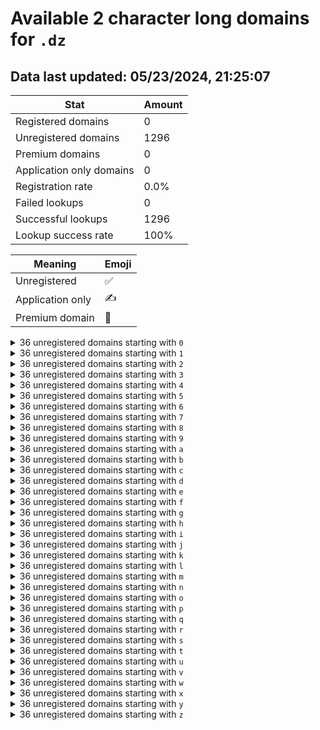 # Available 2 character long domains for `.dz`

## Data last updated: 05/23/2024, 21:25:07

|Stat|Amount|
|--|--|
|Registered domains|0|
|Unregistered domains|1296|
|Premium domains|0|
|Application only domains|0|
|Registration rate|0.0%|
|Failed lookups|0|
|Successful lookups|1296|
|Lookup success rate|100%|


|Meaning|Emoji|
|--|--|
|Unregistered|:white_check_mark:|
|Application only|:writing_hand:|
|Premium domain|:gem:|

<details>
<summary>36 unregistered domains starting with <bold><code>0</code></bold></summary>

|Type|Domain|
|--|--|
|:white_check_mark:|`00.dz`|
|:white_check_mark:|`01.dz`|
|:white_check_mark:|`02.dz`|
|:white_check_mark:|`03.dz`|
|:white_check_mark:|`04.dz`|
|:white_check_mark:|`05.dz`|
|:white_check_mark:|`06.dz`|
|:white_check_mark:|`07.dz`|
|:white_check_mark:|`08.dz`|
|:white_check_mark:|`09.dz`|
|:white_check_mark:|`0a.dz`|
|:white_check_mark:|`0b.dz`|
|:white_check_mark:|`0c.dz`|
|:white_check_mark:|`0d.dz`|
|:white_check_mark:|`0e.dz`|
|:white_check_mark:|`0f.dz`|
|:white_check_mark:|`0g.dz`|
|:white_check_mark:|`0h.dz`|
|:white_check_mark:|`0i.dz`|
|:white_check_mark:|`0j.dz`|
|:white_check_mark:|`0k.dz`|
|:white_check_mark:|`0l.dz`|
|:white_check_mark:|`0m.dz`|
|:white_check_mark:|`0n.dz`|
|:white_check_mark:|`0o.dz`|
|:white_check_mark:|`0p.dz`|
|:white_check_mark:|`0q.dz`|
|:white_check_mark:|`0r.dz`|
|:white_check_mark:|`0s.dz`|
|:white_check_mark:|`0t.dz`|
|:white_check_mark:|`0u.dz`|
|:white_check_mark:|`0v.dz`|
|:white_check_mark:|`0w.dz`|
|:white_check_mark:|`0x.dz`|
|:white_check_mark:|`0y.dz`|
|:white_check_mark:|`0z.dz`|
</details>
<details>
<summary>36 unregistered domains starting with <bold><code>1</code></bold></summary>

|Type|Domain|
|--|--|
|:white_check_mark:|`10.dz`|
|:white_check_mark:|`11.dz`|
|:white_check_mark:|`12.dz`|
|:white_check_mark:|`13.dz`|
|:white_check_mark:|`14.dz`|
|:white_check_mark:|`15.dz`|
|:white_check_mark:|`16.dz`|
|:white_check_mark:|`17.dz`|
|:white_check_mark:|`18.dz`|
|:white_check_mark:|`19.dz`|
|:white_check_mark:|`1a.dz`|
|:white_check_mark:|`1b.dz`|
|:white_check_mark:|`1c.dz`|
|:white_check_mark:|`1d.dz`|
|:white_check_mark:|`1e.dz`|
|:white_check_mark:|`1f.dz`|
|:white_check_mark:|`1g.dz`|
|:white_check_mark:|`1h.dz`|
|:white_check_mark:|`1i.dz`|
|:white_check_mark:|`1j.dz`|
|:white_check_mark:|`1k.dz`|
|:white_check_mark:|`1l.dz`|
|:white_check_mark:|`1m.dz`|
|:white_check_mark:|`1n.dz`|
|:white_check_mark:|`1o.dz`|
|:white_check_mark:|`1p.dz`|
|:white_check_mark:|`1q.dz`|
|:white_check_mark:|`1r.dz`|
|:white_check_mark:|`1s.dz`|
|:white_check_mark:|`1t.dz`|
|:white_check_mark:|`1u.dz`|
|:white_check_mark:|`1v.dz`|
|:white_check_mark:|`1w.dz`|
|:white_check_mark:|`1x.dz`|
|:white_check_mark:|`1y.dz`|
|:white_check_mark:|`1z.dz`|
</details>
<details>
<summary>36 unregistered domains starting with <bold><code>2</code></bold></summary>

|Type|Domain|
|--|--|
|:white_check_mark:|`20.dz`|
|:white_check_mark:|`21.dz`|
|:white_check_mark:|`22.dz`|
|:white_check_mark:|`23.dz`|
|:white_check_mark:|`24.dz`|
|:white_check_mark:|`25.dz`|
|:white_check_mark:|`26.dz`|
|:white_check_mark:|`27.dz`|
|:white_check_mark:|`28.dz`|
|:white_check_mark:|`29.dz`|
|:white_check_mark:|`2a.dz`|
|:white_check_mark:|`2b.dz`|
|:white_check_mark:|`2c.dz`|
|:white_check_mark:|`2d.dz`|
|:white_check_mark:|`2e.dz`|
|:white_check_mark:|`2f.dz`|
|:white_check_mark:|`2g.dz`|
|:white_check_mark:|`2h.dz`|
|:white_check_mark:|`2i.dz`|
|:white_check_mark:|`2j.dz`|
|:white_check_mark:|`2k.dz`|
|:white_check_mark:|`2l.dz`|
|:white_check_mark:|`2m.dz`|
|:white_check_mark:|`2n.dz`|
|:white_check_mark:|`2o.dz`|
|:white_check_mark:|`2p.dz`|
|:white_check_mark:|`2q.dz`|
|:white_check_mark:|`2r.dz`|
|:white_check_mark:|`2s.dz`|
|:white_check_mark:|`2t.dz`|
|:white_check_mark:|`2u.dz`|
|:white_check_mark:|`2v.dz`|
|:white_check_mark:|`2w.dz`|
|:white_check_mark:|`2x.dz`|
|:white_check_mark:|`2y.dz`|
|:white_check_mark:|`2z.dz`|
</details>
<details>
<summary>36 unregistered domains starting with <bold><code>3</code></bold></summary>

|Type|Domain|
|--|--|
|:white_check_mark:|`30.dz`|
|:white_check_mark:|`31.dz`|
|:white_check_mark:|`32.dz`|
|:white_check_mark:|`33.dz`|
|:white_check_mark:|`34.dz`|
|:white_check_mark:|`35.dz`|
|:white_check_mark:|`36.dz`|
|:white_check_mark:|`37.dz`|
|:white_check_mark:|`38.dz`|
|:white_check_mark:|`39.dz`|
|:white_check_mark:|`3a.dz`|
|:white_check_mark:|`3b.dz`|
|:white_check_mark:|`3c.dz`|
|:white_check_mark:|`3d.dz`|
|:white_check_mark:|`3e.dz`|
|:white_check_mark:|`3f.dz`|
|:white_check_mark:|`3g.dz`|
|:white_check_mark:|`3h.dz`|
|:white_check_mark:|`3i.dz`|
|:white_check_mark:|`3j.dz`|
|:white_check_mark:|`3k.dz`|
|:white_check_mark:|`3l.dz`|
|:white_check_mark:|`3m.dz`|
|:white_check_mark:|`3n.dz`|
|:white_check_mark:|`3o.dz`|
|:white_check_mark:|`3p.dz`|
|:white_check_mark:|`3q.dz`|
|:white_check_mark:|`3r.dz`|
|:white_check_mark:|`3s.dz`|
|:white_check_mark:|`3t.dz`|
|:white_check_mark:|`3u.dz`|
|:white_check_mark:|`3v.dz`|
|:white_check_mark:|`3w.dz`|
|:white_check_mark:|`3x.dz`|
|:white_check_mark:|`3y.dz`|
|:white_check_mark:|`3z.dz`|
</details>
<details>
<summary>36 unregistered domains starting with <bold><code>4</code></bold></summary>

|Type|Domain|
|--|--|
|:white_check_mark:|`40.dz`|
|:white_check_mark:|`41.dz`|
|:white_check_mark:|`42.dz`|
|:white_check_mark:|`43.dz`|
|:white_check_mark:|`44.dz`|
|:white_check_mark:|`45.dz`|
|:white_check_mark:|`46.dz`|
|:white_check_mark:|`47.dz`|
|:white_check_mark:|`48.dz`|
|:white_check_mark:|`49.dz`|
|:white_check_mark:|`4a.dz`|
|:white_check_mark:|`4b.dz`|
|:white_check_mark:|`4c.dz`|
|:white_check_mark:|`4d.dz`|
|:white_check_mark:|`4e.dz`|
|:white_check_mark:|`4f.dz`|
|:white_check_mark:|`4g.dz`|
|:white_check_mark:|`4h.dz`|
|:white_check_mark:|`4i.dz`|
|:white_check_mark:|`4j.dz`|
|:white_check_mark:|`4k.dz`|
|:white_check_mark:|`4l.dz`|
|:white_check_mark:|`4m.dz`|
|:white_check_mark:|`4n.dz`|
|:white_check_mark:|`4o.dz`|
|:white_check_mark:|`4p.dz`|
|:white_check_mark:|`4q.dz`|
|:white_check_mark:|`4r.dz`|
|:white_check_mark:|`4s.dz`|
|:white_check_mark:|`4t.dz`|
|:white_check_mark:|`4u.dz`|
|:white_check_mark:|`4v.dz`|
|:white_check_mark:|`4w.dz`|
|:white_check_mark:|`4x.dz`|
|:white_check_mark:|`4y.dz`|
|:white_check_mark:|`4z.dz`|
</details>
<details>
<summary>36 unregistered domains starting with <bold><code>5</code></bold></summary>

|Type|Domain|
|--|--|
|:white_check_mark:|`50.dz`|
|:white_check_mark:|`51.dz`|
|:white_check_mark:|`52.dz`|
|:white_check_mark:|`53.dz`|
|:white_check_mark:|`54.dz`|
|:white_check_mark:|`55.dz`|
|:white_check_mark:|`56.dz`|
|:white_check_mark:|`57.dz`|
|:white_check_mark:|`58.dz`|
|:white_check_mark:|`59.dz`|
|:white_check_mark:|`5a.dz`|
|:white_check_mark:|`5b.dz`|
|:white_check_mark:|`5c.dz`|
|:white_check_mark:|`5d.dz`|
|:white_check_mark:|`5e.dz`|
|:white_check_mark:|`5f.dz`|
|:white_check_mark:|`5g.dz`|
|:white_check_mark:|`5h.dz`|
|:white_check_mark:|`5i.dz`|
|:white_check_mark:|`5j.dz`|
|:white_check_mark:|`5k.dz`|
|:white_check_mark:|`5l.dz`|
|:white_check_mark:|`5m.dz`|
|:white_check_mark:|`5n.dz`|
|:white_check_mark:|`5o.dz`|
|:white_check_mark:|`5p.dz`|
|:white_check_mark:|`5q.dz`|
|:white_check_mark:|`5r.dz`|
|:white_check_mark:|`5s.dz`|
|:white_check_mark:|`5t.dz`|
|:white_check_mark:|`5u.dz`|
|:white_check_mark:|`5v.dz`|
|:white_check_mark:|`5w.dz`|
|:white_check_mark:|`5x.dz`|
|:white_check_mark:|`5y.dz`|
|:white_check_mark:|`5z.dz`|
</details>
<details>
<summary>36 unregistered domains starting with <bold><code>6</code></bold></summary>

|Type|Domain|
|--|--|
|:white_check_mark:|`60.dz`|
|:white_check_mark:|`61.dz`|
|:white_check_mark:|`62.dz`|
|:white_check_mark:|`63.dz`|
|:white_check_mark:|`64.dz`|
|:white_check_mark:|`65.dz`|
|:white_check_mark:|`66.dz`|
|:white_check_mark:|`67.dz`|
|:white_check_mark:|`68.dz`|
|:white_check_mark:|`69.dz`|
|:white_check_mark:|`6a.dz`|
|:white_check_mark:|`6b.dz`|
|:white_check_mark:|`6c.dz`|
|:white_check_mark:|`6d.dz`|
|:white_check_mark:|`6e.dz`|
|:white_check_mark:|`6f.dz`|
|:white_check_mark:|`6g.dz`|
|:white_check_mark:|`6h.dz`|
|:white_check_mark:|`6i.dz`|
|:white_check_mark:|`6j.dz`|
|:white_check_mark:|`6k.dz`|
|:white_check_mark:|`6l.dz`|
|:white_check_mark:|`6m.dz`|
|:white_check_mark:|`6n.dz`|
|:white_check_mark:|`6o.dz`|
|:white_check_mark:|`6p.dz`|
|:white_check_mark:|`6q.dz`|
|:white_check_mark:|`6r.dz`|
|:white_check_mark:|`6s.dz`|
|:white_check_mark:|`6t.dz`|
|:white_check_mark:|`6u.dz`|
|:white_check_mark:|`6v.dz`|
|:white_check_mark:|`6w.dz`|
|:white_check_mark:|`6x.dz`|
|:white_check_mark:|`6y.dz`|
|:white_check_mark:|`6z.dz`|
</details>
<details>
<summary>36 unregistered domains starting with <bold><code>7</code></bold></summary>

|Type|Domain|
|--|--|
|:white_check_mark:|`70.dz`|
|:white_check_mark:|`71.dz`|
|:white_check_mark:|`72.dz`|
|:white_check_mark:|`73.dz`|
|:white_check_mark:|`74.dz`|
|:white_check_mark:|`75.dz`|
|:white_check_mark:|`76.dz`|
|:white_check_mark:|`77.dz`|
|:white_check_mark:|`78.dz`|
|:white_check_mark:|`79.dz`|
|:white_check_mark:|`7a.dz`|
|:white_check_mark:|`7b.dz`|
|:white_check_mark:|`7c.dz`|
|:white_check_mark:|`7d.dz`|
|:white_check_mark:|`7e.dz`|
|:white_check_mark:|`7f.dz`|
|:white_check_mark:|`7g.dz`|
|:white_check_mark:|`7h.dz`|
|:white_check_mark:|`7i.dz`|
|:white_check_mark:|`7j.dz`|
|:white_check_mark:|`7k.dz`|
|:white_check_mark:|`7l.dz`|
|:white_check_mark:|`7m.dz`|
|:white_check_mark:|`7n.dz`|
|:white_check_mark:|`7o.dz`|
|:white_check_mark:|`7p.dz`|
|:white_check_mark:|`7q.dz`|
|:white_check_mark:|`7r.dz`|
|:white_check_mark:|`7s.dz`|
|:white_check_mark:|`7t.dz`|
|:white_check_mark:|`7u.dz`|
|:white_check_mark:|`7v.dz`|
|:white_check_mark:|`7w.dz`|
|:white_check_mark:|`7x.dz`|
|:white_check_mark:|`7y.dz`|
|:white_check_mark:|`7z.dz`|
</details>
<details>
<summary>36 unregistered domains starting with <bold><code>8</code></bold></summary>

|Type|Domain|
|--|--|
|:white_check_mark:|`80.dz`|
|:white_check_mark:|`81.dz`|
|:white_check_mark:|`82.dz`|
|:white_check_mark:|`83.dz`|
|:white_check_mark:|`84.dz`|
|:white_check_mark:|`85.dz`|
|:white_check_mark:|`86.dz`|
|:white_check_mark:|`87.dz`|
|:white_check_mark:|`88.dz`|
|:white_check_mark:|`89.dz`|
|:white_check_mark:|`8a.dz`|
|:white_check_mark:|`8b.dz`|
|:white_check_mark:|`8c.dz`|
|:white_check_mark:|`8d.dz`|
|:white_check_mark:|`8e.dz`|
|:white_check_mark:|`8f.dz`|
|:white_check_mark:|`8g.dz`|
|:white_check_mark:|`8h.dz`|
|:white_check_mark:|`8i.dz`|
|:white_check_mark:|`8j.dz`|
|:white_check_mark:|`8k.dz`|
|:white_check_mark:|`8l.dz`|
|:white_check_mark:|`8m.dz`|
|:white_check_mark:|`8n.dz`|
|:white_check_mark:|`8o.dz`|
|:white_check_mark:|`8p.dz`|
|:white_check_mark:|`8q.dz`|
|:white_check_mark:|`8r.dz`|
|:white_check_mark:|`8s.dz`|
|:white_check_mark:|`8t.dz`|
|:white_check_mark:|`8u.dz`|
|:white_check_mark:|`8v.dz`|
|:white_check_mark:|`8w.dz`|
|:white_check_mark:|`8x.dz`|
|:white_check_mark:|`8y.dz`|
|:white_check_mark:|`8z.dz`|
</details>
<details>
<summary>36 unregistered domains starting with <bold><code>9</code></bold></summary>

|Type|Domain|
|--|--|
|:white_check_mark:|`90.dz`|
|:white_check_mark:|`91.dz`|
|:white_check_mark:|`92.dz`|
|:white_check_mark:|`93.dz`|
|:white_check_mark:|`94.dz`|
|:white_check_mark:|`95.dz`|
|:white_check_mark:|`96.dz`|
|:white_check_mark:|`97.dz`|
|:white_check_mark:|`98.dz`|
|:white_check_mark:|`99.dz`|
|:white_check_mark:|`9a.dz`|
|:white_check_mark:|`9b.dz`|
|:white_check_mark:|`9c.dz`|
|:white_check_mark:|`9d.dz`|
|:white_check_mark:|`9e.dz`|
|:white_check_mark:|`9f.dz`|
|:white_check_mark:|`9g.dz`|
|:white_check_mark:|`9h.dz`|
|:white_check_mark:|`9i.dz`|
|:white_check_mark:|`9j.dz`|
|:white_check_mark:|`9k.dz`|
|:white_check_mark:|`9l.dz`|
|:white_check_mark:|`9m.dz`|
|:white_check_mark:|`9n.dz`|
|:white_check_mark:|`9o.dz`|
|:white_check_mark:|`9p.dz`|
|:white_check_mark:|`9q.dz`|
|:white_check_mark:|`9r.dz`|
|:white_check_mark:|`9s.dz`|
|:white_check_mark:|`9t.dz`|
|:white_check_mark:|`9u.dz`|
|:white_check_mark:|`9v.dz`|
|:white_check_mark:|`9w.dz`|
|:white_check_mark:|`9x.dz`|
|:white_check_mark:|`9y.dz`|
|:white_check_mark:|`9z.dz`|
</details>
<details>
<summary>36 unregistered domains starting with <bold><code>a</code></bold></summary>

|Type|Domain|
|--|--|
|:white_check_mark:|`a0.dz`|
|:white_check_mark:|`a1.dz`|
|:white_check_mark:|`a2.dz`|
|:white_check_mark:|`a3.dz`|
|:white_check_mark:|`a4.dz`|
|:white_check_mark:|`a5.dz`|
|:white_check_mark:|`a6.dz`|
|:white_check_mark:|`a7.dz`|
|:white_check_mark:|`a8.dz`|
|:white_check_mark:|`a9.dz`|
|:white_check_mark:|`aa.dz`|
|:white_check_mark:|`ab.dz`|
|:white_check_mark:|`ac.dz`|
|:white_check_mark:|`ad.dz`|
|:white_check_mark:|`ae.dz`|
|:white_check_mark:|`af.dz`|
|:white_check_mark:|`ag.dz`|
|:white_check_mark:|`ah.dz`|
|:white_check_mark:|`ai.dz`|
|:white_check_mark:|`aj.dz`|
|:white_check_mark:|`ak.dz`|
|:white_check_mark:|`al.dz`|
|:white_check_mark:|`am.dz`|
|:white_check_mark:|`an.dz`|
|:white_check_mark:|`ao.dz`|
|:white_check_mark:|`ap.dz`|
|:white_check_mark:|`aq.dz`|
|:white_check_mark:|`ar.dz`|
|:white_check_mark:|`as.dz`|
|:white_check_mark:|`at.dz`|
|:white_check_mark:|`au.dz`|
|:white_check_mark:|`av.dz`|
|:white_check_mark:|`aw.dz`|
|:white_check_mark:|`ax.dz`|
|:white_check_mark:|`ay.dz`|
|:white_check_mark:|`az.dz`|
</details>
<details>
<summary>36 unregistered domains starting with <bold><code>b</code></bold></summary>

|Type|Domain|
|--|--|
|:white_check_mark:|`b0.dz`|
|:white_check_mark:|`b1.dz`|
|:white_check_mark:|`b2.dz`|
|:white_check_mark:|`b3.dz`|
|:white_check_mark:|`b4.dz`|
|:white_check_mark:|`b5.dz`|
|:white_check_mark:|`b6.dz`|
|:white_check_mark:|`b7.dz`|
|:white_check_mark:|`b8.dz`|
|:white_check_mark:|`b9.dz`|
|:white_check_mark:|`ba.dz`|
|:white_check_mark:|`bb.dz`|
|:white_check_mark:|`bc.dz`|
|:white_check_mark:|`bd.dz`|
|:white_check_mark:|`be.dz`|
|:white_check_mark:|`bf.dz`|
|:white_check_mark:|`bg.dz`|
|:white_check_mark:|`bh.dz`|
|:white_check_mark:|`bi.dz`|
|:white_check_mark:|`bj.dz`|
|:white_check_mark:|`bk.dz`|
|:white_check_mark:|`bl.dz`|
|:white_check_mark:|`bm.dz`|
|:white_check_mark:|`bn.dz`|
|:white_check_mark:|`bo.dz`|
|:white_check_mark:|`bp.dz`|
|:white_check_mark:|`bq.dz`|
|:white_check_mark:|`br.dz`|
|:white_check_mark:|`bs.dz`|
|:white_check_mark:|`bt.dz`|
|:white_check_mark:|`bu.dz`|
|:white_check_mark:|`bv.dz`|
|:white_check_mark:|`bw.dz`|
|:white_check_mark:|`bx.dz`|
|:white_check_mark:|`by.dz`|
|:white_check_mark:|`bz.dz`|
</details>
<details>
<summary>36 unregistered domains starting with <bold><code>c</code></bold></summary>

|Type|Domain|
|--|--|
|:white_check_mark:|`c0.dz`|
|:white_check_mark:|`c1.dz`|
|:white_check_mark:|`c2.dz`|
|:white_check_mark:|`c3.dz`|
|:white_check_mark:|`c4.dz`|
|:white_check_mark:|`c5.dz`|
|:white_check_mark:|`c6.dz`|
|:white_check_mark:|`c7.dz`|
|:white_check_mark:|`c8.dz`|
|:white_check_mark:|`c9.dz`|
|:white_check_mark:|`ca.dz`|
|:white_check_mark:|`cb.dz`|
|:white_check_mark:|`cc.dz`|
|:white_check_mark:|`cd.dz`|
|:white_check_mark:|`ce.dz`|
|:white_check_mark:|`cf.dz`|
|:white_check_mark:|`cg.dz`|
|:white_check_mark:|`ch.dz`|
|:white_check_mark:|`ci.dz`|
|:white_check_mark:|`cj.dz`|
|:white_check_mark:|`ck.dz`|
|:white_check_mark:|`cl.dz`|
|:white_check_mark:|`cm.dz`|
|:white_check_mark:|`cn.dz`|
|:white_check_mark:|`co.dz`|
|:white_check_mark:|`cp.dz`|
|:white_check_mark:|`cq.dz`|
|:white_check_mark:|`cr.dz`|
|:white_check_mark:|`cs.dz`|
|:white_check_mark:|`ct.dz`|
|:white_check_mark:|`cu.dz`|
|:white_check_mark:|`cv.dz`|
|:white_check_mark:|`cw.dz`|
|:white_check_mark:|`cx.dz`|
|:white_check_mark:|`cy.dz`|
|:white_check_mark:|`cz.dz`|
</details>
<details>
<summary>36 unregistered domains starting with <bold><code>d</code></bold></summary>

|Type|Domain|
|--|--|
|:white_check_mark:|`d0.dz`|
|:white_check_mark:|`d1.dz`|
|:white_check_mark:|`d2.dz`|
|:white_check_mark:|`d3.dz`|
|:white_check_mark:|`d4.dz`|
|:white_check_mark:|`d5.dz`|
|:white_check_mark:|`d6.dz`|
|:white_check_mark:|`d7.dz`|
|:white_check_mark:|`d8.dz`|
|:white_check_mark:|`d9.dz`|
|:white_check_mark:|`da.dz`|
|:white_check_mark:|`db.dz`|
|:white_check_mark:|`dc.dz`|
|:white_check_mark:|`dd.dz`|
|:white_check_mark:|`de.dz`|
|:white_check_mark:|`df.dz`|
|:white_check_mark:|`dg.dz`|
|:white_check_mark:|`dh.dz`|
|:white_check_mark:|`di.dz`|
|:white_check_mark:|`dj.dz`|
|:white_check_mark:|`dk.dz`|
|:white_check_mark:|`dl.dz`|
|:white_check_mark:|`dm.dz`|
|:white_check_mark:|`dn.dz`|
|:white_check_mark:|`do.dz`|
|:white_check_mark:|`dp.dz`|
|:white_check_mark:|`dq.dz`|
|:white_check_mark:|`dr.dz`|
|:white_check_mark:|`ds.dz`|
|:white_check_mark:|`dt.dz`|
|:white_check_mark:|`du.dz`|
|:white_check_mark:|`dv.dz`|
|:white_check_mark:|`dw.dz`|
|:white_check_mark:|`dx.dz`|
|:white_check_mark:|`dy.dz`|
|:white_check_mark:|`dz.dz`|
</details>
<details>
<summary>36 unregistered domains starting with <bold><code>e</code></bold></summary>

|Type|Domain|
|--|--|
|:white_check_mark:|`e0.dz`|
|:white_check_mark:|`e1.dz`|
|:white_check_mark:|`e2.dz`|
|:white_check_mark:|`e3.dz`|
|:white_check_mark:|`e4.dz`|
|:white_check_mark:|`e5.dz`|
|:white_check_mark:|`e6.dz`|
|:white_check_mark:|`e7.dz`|
|:white_check_mark:|`e8.dz`|
|:white_check_mark:|`e9.dz`|
|:white_check_mark:|`ea.dz`|
|:white_check_mark:|`eb.dz`|
|:white_check_mark:|`ec.dz`|
|:white_check_mark:|`ed.dz`|
|:white_check_mark:|`ee.dz`|
|:white_check_mark:|`ef.dz`|
|:white_check_mark:|`eg.dz`|
|:white_check_mark:|`eh.dz`|
|:white_check_mark:|`ei.dz`|
|:white_check_mark:|`ej.dz`|
|:white_check_mark:|`ek.dz`|
|:white_check_mark:|`el.dz`|
|:white_check_mark:|`em.dz`|
|:white_check_mark:|`en.dz`|
|:white_check_mark:|`eo.dz`|
|:white_check_mark:|`ep.dz`|
|:white_check_mark:|`eq.dz`|
|:white_check_mark:|`er.dz`|
|:white_check_mark:|`es.dz`|
|:white_check_mark:|`et.dz`|
|:white_check_mark:|`eu.dz`|
|:white_check_mark:|`ev.dz`|
|:white_check_mark:|`ew.dz`|
|:white_check_mark:|`ex.dz`|
|:white_check_mark:|`ey.dz`|
|:white_check_mark:|`ez.dz`|
</details>
<details>
<summary>36 unregistered domains starting with <bold><code>f</code></bold></summary>

|Type|Domain|
|--|--|
|:white_check_mark:|`f0.dz`|
|:white_check_mark:|`f1.dz`|
|:white_check_mark:|`f2.dz`|
|:white_check_mark:|`f3.dz`|
|:white_check_mark:|`f4.dz`|
|:white_check_mark:|`f5.dz`|
|:white_check_mark:|`f6.dz`|
|:white_check_mark:|`f7.dz`|
|:white_check_mark:|`f8.dz`|
|:white_check_mark:|`f9.dz`|
|:white_check_mark:|`fa.dz`|
|:white_check_mark:|`fb.dz`|
|:white_check_mark:|`fc.dz`|
|:white_check_mark:|`fd.dz`|
|:white_check_mark:|`fe.dz`|
|:white_check_mark:|`ff.dz`|
|:white_check_mark:|`fg.dz`|
|:white_check_mark:|`fh.dz`|
|:white_check_mark:|`fi.dz`|
|:white_check_mark:|`fj.dz`|
|:white_check_mark:|`fk.dz`|
|:white_check_mark:|`fl.dz`|
|:white_check_mark:|`fm.dz`|
|:white_check_mark:|`fn.dz`|
|:white_check_mark:|`fo.dz`|
|:white_check_mark:|`fp.dz`|
|:white_check_mark:|`fq.dz`|
|:white_check_mark:|`fr.dz`|
|:white_check_mark:|`fs.dz`|
|:white_check_mark:|`ft.dz`|
|:white_check_mark:|`fu.dz`|
|:white_check_mark:|`fv.dz`|
|:white_check_mark:|`fw.dz`|
|:white_check_mark:|`fx.dz`|
|:white_check_mark:|`fy.dz`|
|:white_check_mark:|`fz.dz`|
</details>
<details>
<summary>36 unregistered domains starting with <bold><code>g</code></bold></summary>

|Type|Domain|
|--|--|
|:white_check_mark:|`g0.dz`|
|:white_check_mark:|`g1.dz`|
|:white_check_mark:|`g2.dz`|
|:white_check_mark:|`g3.dz`|
|:white_check_mark:|`g4.dz`|
|:white_check_mark:|`g5.dz`|
|:white_check_mark:|`g6.dz`|
|:white_check_mark:|`g7.dz`|
|:white_check_mark:|`g8.dz`|
|:white_check_mark:|`g9.dz`|
|:white_check_mark:|`ga.dz`|
|:white_check_mark:|`gb.dz`|
|:white_check_mark:|`gc.dz`|
|:white_check_mark:|`gd.dz`|
|:white_check_mark:|`ge.dz`|
|:white_check_mark:|`gf.dz`|
|:white_check_mark:|`gg.dz`|
|:white_check_mark:|`gh.dz`|
|:white_check_mark:|`gi.dz`|
|:white_check_mark:|`gj.dz`|
|:white_check_mark:|`gk.dz`|
|:white_check_mark:|`gl.dz`|
|:white_check_mark:|`gm.dz`|
|:white_check_mark:|`gn.dz`|
|:white_check_mark:|`go.dz`|
|:white_check_mark:|`gp.dz`|
|:white_check_mark:|`gq.dz`|
|:white_check_mark:|`gr.dz`|
|:white_check_mark:|`gs.dz`|
|:white_check_mark:|`gt.dz`|
|:white_check_mark:|`gu.dz`|
|:white_check_mark:|`gv.dz`|
|:white_check_mark:|`gw.dz`|
|:white_check_mark:|`gx.dz`|
|:white_check_mark:|`gy.dz`|
|:white_check_mark:|`gz.dz`|
</details>
<details>
<summary>36 unregistered domains starting with <bold><code>h</code></bold></summary>

|Type|Domain|
|--|--|
|:white_check_mark:|`h0.dz`|
|:white_check_mark:|`h1.dz`|
|:white_check_mark:|`h2.dz`|
|:white_check_mark:|`h3.dz`|
|:white_check_mark:|`h4.dz`|
|:white_check_mark:|`h5.dz`|
|:white_check_mark:|`h6.dz`|
|:white_check_mark:|`h7.dz`|
|:white_check_mark:|`h8.dz`|
|:white_check_mark:|`h9.dz`|
|:white_check_mark:|`ha.dz`|
|:white_check_mark:|`hb.dz`|
|:white_check_mark:|`hc.dz`|
|:white_check_mark:|`hd.dz`|
|:white_check_mark:|`he.dz`|
|:white_check_mark:|`hf.dz`|
|:white_check_mark:|`hg.dz`|
|:white_check_mark:|`hh.dz`|
|:white_check_mark:|`hi.dz`|
|:white_check_mark:|`hj.dz`|
|:white_check_mark:|`hk.dz`|
|:white_check_mark:|`hl.dz`|
|:white_check_mark:|`hm.dz`|
|:white_check_mark:|`hn.dz`|
|:white_check_mark:|`ho.dz`|
|:white_check_mark:|`hp.dz`|
|:white_check_mark:|`hq.dz`|
|:white_check_mark:|`hr.dz`|
|:white_check_mark:|`hs.dz`|
|:white_check_mark:|`ht.dz`|
|:white_check_mark:|`hu.dz`|
|:white_check_mark:|`hv.dz`|
|:white_check_mark:|`hw.dz`|
|:white_check_mark:|`hx.dz`|
|:white_check_mark:|`hy.dz`|
|:white_check_mark:|`hz.dz`|
</details>
<details>
<summary>36 unregistered domains starting with <bold><code>i</code></bold></summary>

|Type|Domain|
|--|--|
|:white_check_mark:|`i0.dz`|
|:white_check_mark:|`i1.dz`|
|:white_check_mark:|`i2.dz`|
|:white_check_mark:|`i3.dz`|
|:white_check_mark:|`i4.dz`|
|:white_check_mark:|`i5.dz`|
|:white_check_mark:|`i6.dz`|
|:white_check_mark:|`i7.dz`|
|:white_check_mark:|`i8.dz`|
|:white_check_mark:|`i9.dz`|
|:white_check_mark:|`ia.dz`|
|:white_check_mark:|`ib.dz`|
|:white_check_mark:|`ic.dz`|
|:white_check_mark:|`id.dz`|
|:white_check_mark:|`ie.dz`|
|:white_check_mark:|`if.dz`|
|:white_check_mark:|`ig.dz`|
|:white_check_mark:|`ih.dz`|
|:white_check_mark:|`ii.dz`|
|:white_check_mark:|`ij.dz`|
|:white_check_mark:|`ik.dz`|
|:white_check_mark:|`il.dz`|
|:white_check_mark:|`im.dz`|
|:white_check_mark:|`in.dz`|
|:white_check_mark:|`io.dz`|
|:white_check_mark:|`ip.dz`|
|:white_check_mark:|`iq.dz`|
|:white_check_mark:|`ir.dz`|
|:white_check_mark:|`is.dz`|
|:white_check_mark:|`it.dz`|
|:white_check_mark:|`iu.dz`|
|:white_check_mark:|`iv.dz`|
|:white_check_mark:|`iw.dz`|
|:white_check_mark:|`ix.dz`|
|:white_check_mark:|`iy.dz`|
|:white_check_mark:|`iz.dz`|
</details>
<details>
<summary>36 unregistered domains starting with <bold><code>j</code></bold></summary>

|Type|Domain|
|--|--|
|:white_check_mark:|`j0.dz`|
|:white_check_mark:|`j1.dz`|
|:white_check_mark:|`j2.dz`|
|:white_check_mark:|`j3.dz`|
|:white_check_mark:|`j4.dz`|
|:white_check_mark:|`j5.dz`|
|:white_check_mark:|`j6.dz`|
|:white_check_mark:|`j7.dz`|
|:white_check_mark:|`j8.dz`|
|:white_check_mark:|`j9.dz`|
|:white_check_mark:|`ja.dz`|
|:white_check_mark:|`jb.dz`|
|:white_check_mark:|`jc.dz`|
|:white_check_mark:|`jd.dz`|
|:white_check_mark:|`je.dz`|
|:white_check_mark:|`jf.dz`|
|:white_check_mark:|`jg.dz`|
|:white_check_mark:|`jh.dz`|
|:white_check_mark:|`ji.dz`|
|:white_check_mark:|`jj.dz`|
|:white_check_mark:|`jk.dz`|
|:white_check_mark:|`jl.dz`|
|:white_check_mark:|`jm.dz`|
|:white_check_mark:|`jn.dz`|
|:white_check_mark:|`jo.dz`|
|:white_check_mark:|`jp.dz`|
|:white_check_mark:|`jq.dz`|
|:white_check_mark:|`jr.dz`|
|:white_check_mark:|`js.dz`|
|:white_check_mark:|`jt.dz`|
|:white_check_mark:|`ju.dz`|
|:white_check_mark:|`jv.dz`|
|:white_check_mark:|`jw.dz`|
|:white_check_mark:|`jx.dz`|
|:white_check_mark:|`jy.dz`|
|:white_check_mark:|`jz.dz`|
</details>
<details>
<summary>36 unregistered domains starting with <bold><code>k</code></bold></summary>

|Type|Domain|
|--|--|
|:white_check_mark:|`k0.dz`|
|:white_check_mark:|`k1.dz`|
|:white_check_mark:|`k2.dz`|
|:white_check_mark:|`k3.dz`|
|:white_check_mark:|`k4.dz`|
|:white_check_mark:|`k5.dz`|
|:white_check_mark:|`k6.dz`|
|:white_check_mark:|`k7.dz`|
|:white_check_mark:|`k8.dz`|
|:white_check_mark:|`k9.dz`|
|:white_check_mark:|`ka.dz`|
|:white_check_mark:|`kb.dz`|
|:white_check_mark:|`kc.dz`|
|:white_check_mark:|`kd.dz`|
|:white_check_mark:|`ke.dz`|
|:white_check_mark:|`kf.dz`|
|:white_check_mark:|`kg.dz`|
|:white_check_mark:|`kh.dz`|
|:white_check_mark:|`ki.dz`|
|:white_check_mark:|`kj.dz`|
|:white_check_mark:|`kk.dz`|
|:white_check_mark:|`kl.dz`|
|:white_check_mark:|`km.dz`|
|:white_check_mark:|`kn.dz`|
|:white_check_mark:|`ko.dz`|
|:white_check_mark:|`kp.dz`|
|:white_check_mark:|`kq.dz`|
|:white_check_mark:|`kr.dz`|
|:white_check_mark:|`ks.dz`|
|:white_check_mark:|`kt.dz`|
|:white_check_mark:|`ku.dz`|
|:white_check_mark:|`kv.dz`|
|:white_check_mark:|`kw.dz`|
|:white_check_mark:|`kx.dz`|
|:white_check_mark:|`ky.dz`|
|:white_check_mark:|`kz.dz`|
</details>
<details>
<summary>36 unregistered domains starting with <bold><code>l</code></bold></summary>

|Type|Domain|
|--|--|
|:white_check_mark:|`l0.dz`|
|:white_check_mark:|`l1.dz`|
|:white_check_mark:|`l2.dz`|
|:white_check_mark:|`l3.dz`|
|:white_check_mark:|`l4.dz`|
|:white_check_mark:|`l5.dz`|
|:white_check_mark:|`l6.dz`|
|:white_check_mark:|`l7.dz`|
|:white_check_mark:|`l8.dz`|
|:white_check_mark:|`l9.dz`|
|:white_check_mark:|`la.dz`|
|:white_check_mark:|`lb.dz`|
|:white_check_mark:|`lc.dz`|
|:white_check_mark:|`ld.dz`|
|:white_check_mark:|`le.dz`|
|:white_check_mark:|`lf.dz`|
|:white_check_mark:|`lg.dz`|
|:white_check_mark:|`lh.dz`|
|:white_check_mark:|`li.dz`|
|:white_check_mark:|`lj.dz`|
|:white_check_mark:|`lk.dz`|
|:white_check_mark:|`ll.dz`|
|:white_check_mark:|`lm.dz`|
|:white_check_mark:|`ln.dz`|
|:white_check_mark:|`lo.dz`|
|:white_check_mark:|`lp.dz`|
|:white_check_mark:|`lq.dz`|
|:white_check_mark:|`lr.dz`|
|:white_check_mark:|`ls.dz`|
|:white_check_mark:|`lt.dz`|
|:white_check_mark:|`lu.dz`|
|:white_check_mark:|`lv.dz`|
|:white_check_mark:|`lw.dz`|
|:white_check_mark:|`lx.dz`|
|:white_check_mark:|`ly.dz`|
|:white_check_mark:|`lz.dz`|
</details>
<details>
<summary>36 unregistered domains starting with <bold><code>m</code></bold></summary>

|Type|Domain|
|--|--|
|:white_check_mark:|`m0.dz`|
|:white_check_mark:|`m1.dz`|
|:white_check_mark:|`m2.dz`|
|:white_check_mark:|`m3.dz`|
|:white_check_mark:|`m4.dz`|
|:white_check_mark:|`m5.dz`|
|:white_check_mark:|`m6.dz`|
|:white_check_mark:|`m7.dz`|
|:white_check_mark:|`m8.dz`|
|:white_check_mark:|`m9.dz`|
|:white_check_mark:|`ma.dz`|
|:white_check_mark:|`mb.dz`|
|:white_check_mark:|`mc.dz`|
|:white_check_mark:|`md.dz`|
|:white_check_mark:|`me.dz`|
|:white_check_mark:|`mf.dz`|
|:white_check_mark:|`mg.dz`|
|:white_check_mark:|`mh.dz`|
|:white_check_mark:|`mi.dz`|
|:white_check_mark:|`mj.dz`|
|:white_check_mark:|`mk.dz`|
|:white_check_mark:|`ml.dz`|
|:white_check_mark:|`mm.dz`|
|:white_check_mark:|`mn.dz`|
|:white_check_mark:|`mo.dz`|
|:white_check_mark:|`mp.dz`|
|:white_check_mark:|`mq.dz`|
|:white_check_mark:|`mr.dz`|
|:white_check_mark:|`ms.dz`|
|:white_check_mark:|`mt.dz`|
|:white_check_mark:|`mu.dz`|
|:white_check_mark:|`mv.dz`|
|:white_check_mark:|`mw.dz`|
|:white_check_mark:|`mx.dz`|
|:white_check_mark:|`my.dz`|
|:white_check_mark:|`mz.dz`|
</details>
<details>
<summary>36 unregistered domains starting with <bold><code>n</code></bold></summary>

|Type|Domain|
|--|--|
|:white_check_mark:|`n0.dz`|
|:white_check_mark:|`n1.dz`|
|:white_check_mark:|`n2.dz`|
|:white_check_mark:|`n3.dz`|
|:white_check_mark:|`n4.dz`|
|:white_check_mark:|`n5.dz`|
|:white_check_mark:|`n6.dz`|
|:white_check_mark:|`n7.dz`|
|:white_check_mark:|`n8.dz`|
|:white_check_mark:|`n9.dz`|
|:white_check_mark:|`na.dz`|
|:white_check_mark:|`nb.dz`|
|:white_check_mark:|`nc.dz`|
|:white_check_mark:|`nd.dz`|
|:white_check_mark:|`ne.dz`|
|:white_check_mark:|`nf.dz`|
|:white_check_mark:|`ng.dz`|
|:white_check_mark:|`nh.dz`|
|:white_check_mark:|`ni.dz`|
|:white_check_mark:|`nj.dz`|
|:white_check_mark:|`nk.dz`|
|:white_check_mark:|`nl.dz`|
|:white_check_mark:|`nm.dz`|
|:white_check_mark:|`nn.dz`|
|:white_check_mark:|`no.dz`|
|:white_check_mark:|`np.dz`|
|:white_check_mark:|`nq.dz`|
|:white_check_mark:|`nr.dz`|
|:white_check_mark:|`ns.dz`|
|:white_check_mark:|`nt.dz`|
|:white_check_mark:|`nu.dz`|
|:white_check_mark:|`nv.dz`|
|:white_check_mark:|`nw.dz`|
|:white_check_mark:|`nx.dz`|
|:white_check_mark:|`ny.dz`|
|:white_check_mark:|`nz.dz`|
</details>
<details>
<summary>36 unregistered domains starting with <bold><code>o</code></bold></summary>

|Type|Domain|
|--|--|
|:white_check_mark:|`o0.dz`|
|:white_check_mark:|`o1.dz`|
|:white_check_mark:|`o2.dz`|
|:white_check_mark:|`o3.dz`|
|:white_check_mark:|`o4.dz`|
|:white_check_mark:|`o5.dz`|
|:white_check_mark:|`o6.dz`|
|:white_check_mark:|`o7.dz`|
|:white_check_mark:|`o8.dz`|
|:white_check_mark:|`o9.dz`|
|:white_check_mark:|`oa.dz`|
|:white_check_mark:|`ob.dz`|
|:white_check_mark:|`oc.dz`|
|:white_check_mark:|`od.dz`|
|:white_check_mark:|`oe.dz`|
|:white_check_mark:|`of.dz`|
|:white_check_mark:|`og.dz`|
|:white_check_mark:|`oh.dz`|
|:white_check_mark:|`oi.dz`|
|:white_check_mark:|`oj.dz`|
|:white_check_mark:|`ok.dz`|
|:white_check_mark:|`ol.dz`|
|:white_check_mark:|`om.dz`|
|:white_check_mark:|`on.dz`|
|:white_check_mark:|`oo.dz`|
|:white_check_mark:|`op.dz`|
|:white_check_mark:|`oq.dz`|
|:white_check_mark:|`or.dz`|
|:white_check_mark:|`os.dz`|
|:white_check_mark:|`ot.dz`|
|:white_check_mark:|`ou.dz`|
|:white_check_mark:|`ov.dz`|
|:white_check_mark:|`ow.dz`|
|:white_check_mark:|`ox.dz`|
|:white_check_mark:|`oy.dz`|
|:white_check_mark:|`oz.dz`|
</details>
<details>
<summary>36 unregistered domains starting with <bold><code>p</code></bold></summary>

|Type|Domain|
|--|--|
|:white_check_mark:|`p0.dz`|
|:white_check_mark:|`p1.dz`|
|:white_check_mark:|`p2.dz`|
|:white_check_mark:|`p3.dz`|
|:white_check_mark:|`p4.dz`|
|:white_check_mark:|`p5.dz`|
|:white_check_mark:|`p6.dz`|
|:white_check_mark:|`p7.dz`|
|:white_check_mark:|`p8.dz`|
|:white_check_mark:|`p9.dz`|
|:white_check_mark:|`pa.dz`|
|:white_check_mark:|`pb.dz`|
|:white_check_mark:|`pc.dz`|
|:white_check_mark:|`pd.dz`|
|:white_check_mark:|`pe.dz`|
|:white_check_mark:|`pf.dz`|
|:white_check_mark:|`pg.dz`|
|:white_check_mark:|`ph.dz`|
|:white_check_mark:|`pi.dz`|
|:white_check_mark:|`pj.dz`|
|:white_check_mark:|`pk.dz`|
|:white_check_mark:|`pl.dz`|
|:white_check_mark:|`pm.dz`|
|:white_check_mark:|`pn.dz`|
|:white_check_mark:|`po.dz`|
|:white_check_mark:|`pp.dz`|
|:white_check_mark:|`pq.dz`|
|:white_check_mark:|`pr.dz`|
|:white_check_mark:|`ps.dz`|
|:white_check_mark:|`pt.dz`|
|:white_check_mark:|`pu.dz`|
|:white_check_mark:|`pv.dz`|
|:white_check_mark:|`pw.dz`|
|:white_check_mark:|`px.dz`|
|:white_check_mark:|`py.dz`|
|:white_check_mark:|`pz.dz`|
</details>
<details>
<summary>36 unregistered domains starting with <bold><code>q</code></bold></summary>

|Type|Domain|
|--|--|
|:white_check_mark:|`q0.dz`|
|:white_check_mark:|`q1.dz`|
|:white_check_mark:|`q2.dz`|
|:white_check_mark:|`q3.dz`|
|:white_check_mark:|`q4.dz`|
|:white_check_mark:|`q5.dz`|
|:white_check_mark:|`q6.dz`|
|:white_check_mark:|`q7.dz`|
|:white_check_mark:|`q8.dz`|
|:white_check_mark:|`q9.dz`|
|:white_check_mark:|`qa.dz`|
|:white_check_mark:|`qb.dz`|
|:white_check_mark:|`qc.dz`|
|:white_check_mark:|`qd.dz`|
|:white_check_mark:|`qe.dz`|
|:white_check_mark:|`qf.dz`|
|:white_check_mark:|`qg.dz`|
|:white_check_mark:|`qh.dz`|
|:white_check_mark:|`qi.dz`|
|:white_check_mark:|`qj.dz`|
|:white_check_mark:|`qk.dz`|
|:white_check_mark:|`ql.dz`|
|:white_check_mark:|`qm.dz`|
|:white_check_mark:|`qn.dz`|
|:white_check_mark:|`qo.dz`|
|:white_check_mark:|`qp.dz`|
|:white_check_mark:|`qq.dz`|
|:white_check_mark:|`qr.dz`|
|:white_check_mark:|`qs.dz`|
|:white_check_mark:|`qt.dz`|
|:white_check_mark:|`qu.dz`|
|:white_check_mark:|`qv.dz`|
|:white_check_mark:|`qw.dz`|
|:white_check_mark:|`qx.dz`|
|:white_check_mark:|`qy.dz`|
|:white_check_mark:|`qz.dz`|
</details>
<details>
<summary>36 unregistered domains starting with <bold><code>r</code></bold></summary>

|Type|Domain|
|--|--|
|:white_check_mark:|`r0.dz`|
|:white_check_mark:|`r1.dz`|
|:white_check_mark:|`r2.dz`|
|:white_check_mark:|`r3.dz`|
|:white_check_mark:|`r4.dz`|
|:white_check_mark:|`r5.dz`|
|:white_check_mark:|`r6.dz`|
|:white_check_mark:|`r7.dz`|
|:white_check_mark:|`r8.dz`|
|:white_check_mark:|`r9.dz`|
|:white_check_mark:|`ra.dz`|
|:white_check_mark:|`rb.dz`|
|:white_check_mark:|`rc.dz`|
|:white_check_mark:|`rd.dz`|
|:white_check_mark:|`re.dz`|
|:white_check_mark:|`rf.dz`|
|:white_check_mark:|`rg.dz`|
|:white_check_mark:|`rh.dz`|
|:white_check_mark:|`ri.dz`|
|:white_check_mark:|`rj.dz`|
|:white_check_mark:|`rk.dz`|
|:white_check_mark:|`rl.dz`|
|:white_check_mark:|`rm.dz`|
|:white_check_mark:|`rn.dz`|
|:white_check_mark:|`ro.dz`|
|:white_check_mark:|`rp.dz`|
|:white_check_mark:|`rq.dz`|
|:white_check_mark:|`rr.dz`|
|:white_check_mark:|`rs.dz`|
|:white_check_mark:|`rt.dz`|
|:white_check_mark:|`ru.dz`|
|:white_check_mark:|`rv.dz`|
|:white_check_mark:|`rw.dz`|
|:white_check_mark:|`rx.dz`|
|:white_check_mark:|`ry.dz`|
|:white_check_mark:|`rz.dz`|
</details>
<details>
<summary>36 unregistered domains starting with <bold><code>s</code></bold></summary>

|Type|Domain|
|--|--|
|:white_check_mark:|`s0.dz`|
|:white_check_mark:|`s1.dz`|
|:white_check_mark:|`s2.dz`|
|:white_check_mark:|`s3.dz`|
|:white_check_mark:|`s4.dz`|
|:white_check_mark:|`s5.dz`|
|:white_check_mark:|`s6.dz`|
|:white_check_mark:|`s7.dz`|
|:white_check_mark:|`s8.dz`|
|:white_check_mark:|`s9.dz`|
|:white_check_mark:|`sa.dz`|
|:white_check_mark:|`sb.dz`|
|:white_check_mark:|`sc.dz`|
|:white_check_mark:|`sd.dz`|
|:white_check_mark:|`se.dz`|
|:white_check_mark:|`sf.dz`|
|:white_check_mark:|`sg.dz`|
|:white_check_mark:|`sh.dz`|
|:white_check_mark:|`si.dz`|
|:white_check_mark:|`sj.dz`|
|:white_check_mark:|`sk.dz`|
|:white_check_mark:|`sl.dz`|
|:white_check_mark:|`sm.dz`|
|:white_check_mark:|`sn.dz`|
|:white_check_mark:|`so.dz`|
|:white_check_mark:|`sp.dz`|
|:white_check_mark:|`sq.dz`|
|:white_check_mark:|`sr.dz`|
|:white_check_mark:|`ss.dz`|
|:white_check_mark:|`st.dz`|
|:white_check_mark:|`su.dz`|
|:white_check_mark:|`sv.dz`|
|:white_check_mark:|`sw.dz`|
|:white_check_mark:|`sx.dz`|
|:white_check_mark:|`sy.dz`|
|:white_check_mark:|`sz.dz`|
</details>
<details>
<summary>36 unregistered domains starting with <bold><code>t</code></bold></summary>

|Type|Domain|
|--|--|
|:white_check_mark:|`t0.dz`|
|:white_check_mark:|`t1.dz`|
|:white_check_mark:|`t2.dz`|
|:white_check_mark:|`t3.dz`|
|:white_check_mark:|`t4.dz`|
|:white_check_mark:|`t5.dz`|
|:white_check_mark:|`t6.dz`|
|:white_check_mark:|`t7.dz`|
|:white_check_mark:|`t8.dz`|
|:white_check_mark:|`t9.dz`|
|:white_check_mark:|`ta.dz`|
|:white_check_mark:|`tb.dz`|
|:white_check_mark:|`tc.dz`|
|:white_check_mark:|`td.dz`|
|:white_check_mark:|`te.dz`|
|:white_check_mark:|`tf.dz`|
|:white_check_mark:|`tg.dz`|
|:white_check_mark:|`th.dz`|
|:white_check_mark:|`ti.dz`|
|:white_check_mark:|`tj.dz`|
|:white_check_mark:|`tk.dz`|
|:white_check_mark:|`tl.dz`|
|:white_check_mark:|`tm.dz`|
|:white_check_mark:|`tn.dz`|
|:white_check_mark:|`to.dz`|
|:white_check_mark:|`tp.dz`|
|:white_check_mark:|`tq.dz`|
|:white_check_mark:|`tr.dz`|
|:white_check_mark:|`ts.dz`|
|:white_check_mark:|`tt.dz`|
|:white_check_mark:|`tu.dz`|
|:white_check_mark:|`tv.dz`|
|:white_check_mark:|`tw.dz`|
|:white_check_mark:|`tx.dz`|
|:white_check_mark:|`ty.dz`|
|:white_check_mark:|`tz.dz`|
</details>
<details>
<summary>36 unregistered domains starting with <bold><code>u</code></bold></summary>

|Type|Domain|
|--|--|
|:white_check_mark:|`u0.dz`|
|:white_check_mark:|`u1.dz`|
|:white_check_mark:|`u2.dz`|
|:white_check_mark:|`u3.dz`|
|:white_check_mark:|`u4.dz`|
|:white_check_mark:|`u5.dz`|
|:white_check_mark:|`u6.dz`|
|:white_check_mark:|`u7.dz`|
|:white_check_mark:|`u8.dz`|
|:white_check_mark:|`u9.dz`|
|:white_check_mark:|`ua.dz`|
|:white_check_mark:|`ub.dz`|
|:white_check_mark:|`uc.dz`|
|:white_check_mark:|`ud.dz`|
|:white_check_mark:|`ue.dz`|
|:white_check_mark:|`uf.dz`|
|:white_check_mark:|`ug.dz`|
|:white_check_mark:|`uh.dz`|
|:white_check_mark:|`ui.dz`|
|:white_check_mark:|`uj.dz`|
|:white_check_mark:|`uk.dz`|
|:white_check_mark:|`ul.dz`|
|:white_check_mark:|`um.dz`|
|:white_check_mark:|`un.dz`|
|:white_check_mark:|`uo.dz`|
|:white_check_mark:|`up.dz`|
|:white_check_mark:|`uq.dz`|
|:white_check_mark:|`ur.dz`|
|:white_check_mark:|`us.dz`|
|:white_check_mark:|`ut.dz`|
|:white_check_mark:|`uu.dz`|
|:white_check_mark:|`uv.dz`|
|:white_check_mark:|`uw.dz`|
|:white_check_mark:|`ux.dz`|
|:white_check_mark:|`uy.dz`|
|:white_check_mark:|`uz.dz`|
</details>
<details>
<summary>36 unregistered domains starting with <bold><code>v</code></bold></summary>

|Type|Domain|
|--|--|
|:white_check_mark:|`v0.dz`|
|:white_check_mark:|`v1.dz`|
|:white_check_mark:|`v2.dz`|
|:white_check_mark:|`v3.dz`|
|:white_check_mark:|`v4.dz`|
|:white_check_mark:|`v5.dz`|
|:white_check_mark:|`v6.dz`|
|:white_check_mark:|`v7.dz`|
|:white_check_mark:|`v8.dz`|
|:white_check_mark:|`v9.dz`|
|:white_check_mark:|`va.dz`|
|:white_check_mark:|`vb.dz`|
|:white_check_mark:|`vc.dz`|
|:white_check_mark:|`vd.dz`|
|:white_check_mark:|`ve.dz`|
|:white_check_mark:|`vf.dz`|
|:white_check_mark:|`vg.dz`|
|:white_check_mark:|`vh.dz`|
|:white_check_mark:|`vi.dz`|
|:white_check_mark:|`vj.dz`|
|:white_check_mark:|`vk.dz`|
|:white_check_mark:|`vl.dz`|
|:white_check_mark:|`vm.dz`|
|:white_check_mark:|`vn.dz`|
|:white_check_mark:|`vo.dz`|
|:white_check_mark:|`vp.dz`|
|:white_check_mark:|`vq.dz`|
|:white_check_mark:|`vr.dz`|
|:white_check_mark:|`vs.dz`|
|:white_check_mark:|`vt.dz`|
|:white_check_mark:|`vu.dz`|
|:white_check_mark:|`vv.dz`|
|:white_check_mark:|`vw.dz`|
|:white_check_mark:|`vx.dz`|
|:white_check_mark:|`vy.dz`|
|:white_check_mark:|`vz.dz`|
</details>
<details>
<summary>36 unregistered domains starting with <bold><code>w</code></bold></summary>

|Type|Domain|
|--|--|
|:white_check_mark:|`w0.dz`|
|:white_check_mark:|`w1.dz`|
|:white_check_mark:|`w2.dz`|
|:white_check_mark:|`w3.dz`|
|:white_check_mark:|`w4.dz`|
|:white_check_mark:|`w5.dz`|
|:white_check_mark:|`w6.dz`|
|:white_check_mark:|`w7.dz`|
|:white_check_mark:|`w8.dz`|
|:white_check_mark:|`w9.dz`|
|:white_check_mark:|`wa.dz`|
|:white_check_mark:|`wb.dz`|
|:white_check_mark:|`wc.dz`|
|:white_check_mark:|`wd.dz`|
|:white_check_mark:|`we.dz`|
|:white_check_mark:|`wf.dz`|
|:white_check_mark:|`wg.dz`|
|:white_check_mark:|`wh.dz`|
|:white_check_mark:|`wi.dz`|
|:white_check_mark:|`wj.dz`|
|:white_check_mark:|`wk.dz`|
|:white_check_mark:|`wl.dz`|
|:white_check_mark:|`wm.dz`|
|:white_check_mark:|`wn.dz`|
|:white_check_mark:|`wo.dz`|
|:white_check_mark:|`wp.dz`|
|:white_check_mark:|`wq.dz`|
|:white_check_mark:|`wr.dz`|
|:white_check_mark:|`ws.dz`|
|:white_check_mark:|`wt.dz`|
|:white_check_mark:|`wu.dz`|
|:white_check_mark:|`wv.dz`|
|:white_check_mark:|`ww.dz`|
|:white_check_mark:|`wx.dz`|
|:white_check_mark:|`wy.dz`|
|:white_check_mark:|`wz.dz`|
</details>
<details>
<summary>36 unregistered domains starting with <bold><code>x</code></bold></summary>

|Type|Domain|
|--|--|
|:white_check_mark:|`x0.dz`|
|:white_check_mark:|`x1.dz`|
|:white_check_mark:|`x2.dz`|
|:white_check_mark:|`x3.dz`|
|:white_check_mark:|`x4.dz`|
|:white_check_mark:|`x5.dz`|
|:white_check_mark:|`x6.dz`|
|:white_check_mark:|`x7.dz`|
|:white_check_mark:|`x8.dz`|
|:white_check_mark:|`x9.dz`|
|:white_check_mark:|`xa.dz`|
|:white_check_mark:|`xb.dz`|
|:white_check_mark:|`xc.dz`|
|:white_check_mark:|`xd.dz`|
|:white_check_mark:|`xe.dz`|
|:white_check_mark:|`xf.dz`|
|:white_check_mark:|`xg.dz`|
|:white_check_mark:|`xh.dz`|
|:white_check_mark:|`xi.dz`|
|:white_check_mark:|`xj.dz`|
|:white_check_mark:|`xk.dz`|
|:white_check_mark:|`xl.dz`|
|:white_check_mark:|`xm.dz`|
|:white_check_mark:|`xn.dz`|
|:white_check_mark:|`xo.dz`|
|:white_check_mark:|`xp.dz`|
|:white_check_mark:|`xq.dz`|
|:white_check_mark:|`xr.dz`|
|:white_check_mark:|`xs.dz`|
|:white_check_mark:|`xt.dz`|
|:white_check_mark:|`xu.dz`|
|:white_check_mark:|`xv.dz`|
|:white_check_mark:|`xw.dz`|
|:white_check_mark:|`xx.dz`|
|:white_check_mark:|`xy.dz`|
|:white_check_mark:|`xz.dz`|
</details>
<details>
<summary>36 unregistered domains starting with <bold><code>y</code></bold></summary>

|Type|Domain|
|--|--|
|:white_check_mark:|`y0.dz`|
|:white_check_mark:|`y1.dz`|
|:white_check_mark:|`y2.dz`|
|:white_check_mark:|`y3.dz`|
|:white_check_mark:|`y4.dz`|
|:white_check_mark:|`y5.dz`|
|:white_check_mark:|`y6.dz`|
|:white_check_mark:|`y7.dz`|
|:white_check_mark:|`y8.dz`|
|:white_check_mark:|`y9.dz`|
|:white_check_mark:|`ya.dz`|
|:white_check_mark:|`yb.dz`|
|:white_check_mark:|`yc.dz`|
|:white_check_mark:|`yd.dz`|
|:white_check_mark:|`ye.dz`|
|:white_check_mark:|`yf.dz`|
|:white_check_mark:|`yg.dz`|
|:white_check_mark:|`yh.dz`|
|:white_check_mark:|`yi.dz`|
|:white_check_mark:|`yj.dz`|
|:white_check_mark:|`yk.dz`|
|:white_check_mark:|`yl.dz`|
|:white_check_mark:|`ym.dz`|
|:white_check_mark:|`yn.dz`|
|:white_check_mark:|`yo.dz`|
|:white_check_mark:|`yp.dz`|
|:white_check_mark:|`yq.dz`|
|:white_check_mark:|`yr.dz`|
|:white_check_mark:|`ys.dz`|
|:white_check_mark:|`yt.dz`|
|:white_check_mark:|`yu.dz`|
|:white_check_mark:|`yv.dz`|
|:white_check_mark:|`yw.dz`|
|:white_check_mark:|`yx.dz`|
|:white_check_mark:|`yy.dz`|
|:white_check_mark:|`yz.dz`|
</details>
<details>
<summary>36 unregistered domains starting with <bold><code>z</code></bold></summary>

|Type|Domain|
|--|--|
|:white_check_mark:|`z0.dz`|
|:white_check_mark:|`z1.dz`|
|:white_check_mark:|`z2.dz`|
|:white_check_mark:|`z3.dz`|
|:white_check_mark:|`z4.dz`|
|:white_check_mark:|`z5.dz`|
|:white_check_mark:|`z6.dz`|
|:white_check_mark:|`z7.dz`|
|:white_check_mark:|`z8.dz`|
|:white_check_mark:|`z9.dz`|
|:white_check_mark:|`za.dz`|
|:white_check_mark:|`zb.dz`|
|:white_check_mark:|`zc.dz`|
|:white_check_mark:|`zd.dz`|
|:white_check_mark:|`ze.dz`|
|:white_check_mark:|`zf.dz`|
|:white_check_mark:|`zg.dz`|
|:white_check_mark:|`zh.dz`|
|:white_check_mark:|`zi.dz`|
|:white_check_mark:|`zj.dz`|
|:white_check_mark:|`zk.dz`|
|:white_check_mark:|`zl.dz`|
|:white_check_mark:|`zm.dz`|
|:white_check_mark:|`zn.dz`|
|:white_check_mark:|`zo.dz`|
|:white_check_mark:|`zp.dz`|
|:white_check_mark:|`zq.dz`|
|:white_check_mark:|`zr.dz`|
|:white_check_mark:|`zs.dz`|
|:white_check_mark:|`zt.dz`|
|:white_check_mark:|`zu.dz`|
|:white_check_mark:|`zv.dz`|
|:white_check_mark:|`zw.dz`|
|:white_check_mark:|`zx.dz`|
|:white_check_mark:|`zy.dz`|
|:white_check_mark:|`zz.dz`|
</details>